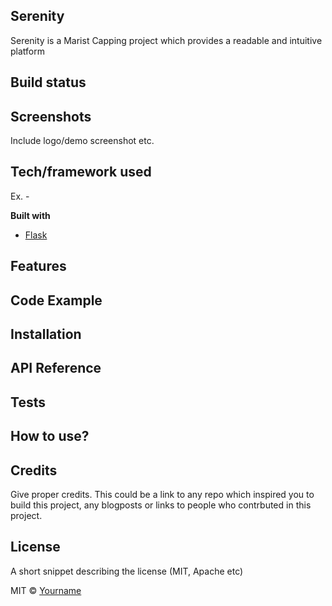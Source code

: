 ## Serenity
Serenity is a Marist Capping project which provides a readable and intuitive platform

## Build status


## Screenshots
Include logo/demo screenshot etc.

## Tech/framework used
Ex. -

<b>Built with</b>
- [Flask](http://flask.pocoo.org)

## Features


## Code Example

## Installation


## API Reference



## Tests


## How to use?



## Credits
Give proper credits. This could be a link to any repo which inspired you to build this project, any blogposts or links to people who contrbuted in this project.


## License
A short snippet describing the license (MIT, Apache etc)

MIT © [Yourname]()
